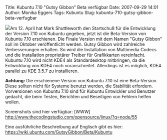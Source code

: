 Title: Kubuntu 7.10 "Gutsy Gibbon" Beta verfügbar
Date: 2007-09-29 14:01
Author: Monika Eggers
Tags: Kubuntu
Slug: kubuntu-710-gutsy-gibbon-beta-verfugbar

[![](/files/smcolor.png)](/files/Kubuntu.png)Am 12. April hat Mark
Shuttleworth den Startschuß für die Entwicklung der Version 7.10 von
Kubuntu gegeben, jetzt ist die Beta-Version von Kubuntu 7.10 erschienen.
Die Finale Version mit dem Namen "Gutsy Gibbon" soll im Oktober
veröffentlicht werden. Gutsy Gibbon wird zahlreiche Verbesserungen
erhalten. So wird die Installation von Multimedia Codecs und die
Installation proprietärer Treiber für Grafikkarten vereinfacht. Kubuntu
7.10 wird nicht KDE4 als Standardesktop mitbringen, da die Entwicklung
von KDE4 noch voranschreitet. Allerdings ist es möglich, KDE4 parallel
zu KDE 3.5.7 zu installieren.


**Achtung:** Die erschienene Version von Kubuntu 7.10 ist eine
Beta-Version. Diese sollten nicht für Systeme benutzt werden, die
Stabilität erfordern. Vorversionen von Kubuntu 7.10 sind für Kubuntu
Entwickler und Benutzer gedacht, die beim Testen, Berichten und
Beseitigen von Fehlern helfen wollen.


Screenshots sind hier verfügbar: \[WWW\]
<http://www.thecodingstudio.com/opensource/linux/?q=node/55>


Eine ausführliche Beschreibung auf Englisch gibt es hier:
<https://wiki.ubuntu.com/GutsyGibbon/Beta/Kubuntu>


<!--break--><!--break-->
